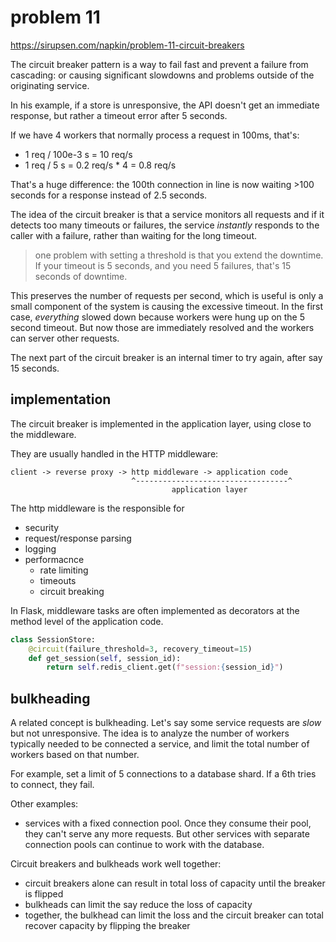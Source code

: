 # problem 11

https://sirupsen.com/napkin/problem-11-circuit-breakers

The circuit breaker pattern is a way to fail fast
and prevent a failure from cascading: or causing
significant slowdowns and problems outside of the
originating service.

In his example, if a store is unresponsive, 
the API doesn't get an immediate response, but rather
a timeout error after 5 seconds. 

If we have 4 workers that normally process a request in 100ms,
that's:
* 1 req / 100e-3 s = 10 req/s  
* 1 req / 5 s = 0.2 req/s * 4 = 0.8 req/s

That's a huge difference: the 100th connection in line
is now waiting >100 seconds for a response instead of 
2.5 seconds. 

The idea of the circuit breaker is that a service
monitors all requests and if it detects too many timeouts
or failures, the service _instantly_ responds to the caller
with a failure, rather than waiting for the long timeout. 
> one problem with setting a threshold is that you extend
> the downtime. If your timeout is 5 seconds, and you need 5 failures,
> that's 15 seconds of downtime. 

This preserves the number of requests per second, which is useful
is only a small component of the system is causing the excessive timeout.
In the first case, _everything_ slowed down because workers were hung up
on the 5 second timeout. But now those are immediately resolved and the
workers can server other requests.

The next part of the circuit breaker is an internal timer to try
again, after say 15 seconds.

## implementation

The circuit breaker is implemented in the application layer,
using close to the middleware. 

They are usually handled in the HTTP middleware:
```
client -> reverse proxy -> http middleware -> application code
                           ^----------------------------------^
                                    application layer
```

The http middleware is the responsible for
* security
* request/response parsing
* logging
* performacnce
  * rate limiting
  * timeouts
  * circuit breaking

In Flask, middleware tasks are often implemented as decorators
at the method level of the application code.
```python
class SessionStore:
    @circuit(failure_threshold=3, recovery_timeout=15)
    def get_session(self, session_id):
        return self.redis_client.get(f"session:{session_id}")
```

## bulkheading

A related concept is bulkheading. Let's say some service requests
are _slow_ but not unresponsive. 
The idea is to analyze the number of workers typically needed
to be connected a service, and limit the total number of workers
based on that number.

For example, set a limit of 5 connections to a database shard.
If a 6th tries to connect, they fail. 

Other examples:
* services with a fixed connection pool. Once they consume their pool,
  they can't serve any more requests. But other services with separate
  connection pools can continue to work with the database.

Circuit breakers and bulkheads work well together: 
* circuit breakers alone can result in total loss of capacity
  until the breaker is flipped
* bulkheads can limit the say reduce the loss of capacity
* together, the bulkhead can limit the loss and the circuit breaker
  can total recover capacity by flipping the breaker









